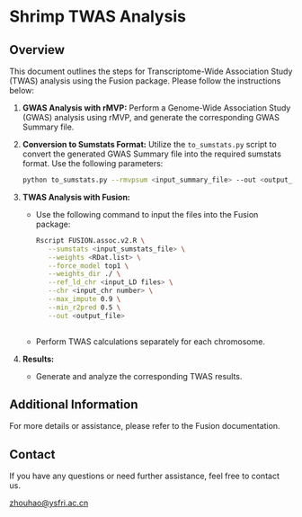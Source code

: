 

# Shrimp TWAS Analysis

## Overview

This document outlines the steps for Transcriptome-Wide Association Study (TWAS) analysis using the Fusion package. Please follow the instructions below:

1. **GWAS Analysis with rMVP:**
   Perform a Genome-Wide Association Study (GWAS) analysis using rMVP, and generate the corresponding GWAS Summary file.

2. **Conversion to Sumstats Format:**
   Utilize the `to_sumstats.py` script to convert the generated GWAS Summary file into the required sumstats format. Use the following parameters:
   ```bash
   python to_sumstats.py --rmvpsum <input_summary_file> --out <output_file_suffix> --N <sample_size>


3. **TWAS Analysis with Fusion:**
   - Use the following command to input the files into the Fusion package:
     ```bash
     Rscript FUSION.assoc.v2.R \
        --sumstats <input_sumstats_file> \
        --weights <RDat.list> \
        --force_model top1 \
        --weights_dir ./ \
        --ref_ld_chr <input_LD files> \
        --chr <input_chr number> \
        --max_impute 0.9 \
        --min_r2pred 0.5 \
        --out <output_file> 
 
     ```
   - Perform TWAS calculations separately for each chromosome.

4. **Results:**
   - Generate and analyze the corresponding TWAS results.

## Additional Information

For more details or assistance, please refer to the Fusion documentation.

## Contact

If you have any questions or need further assistance, feel free to contact us.

zhouhao@ysfri.ac.cn